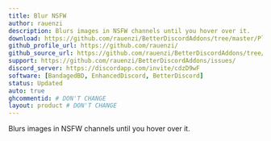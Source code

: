 ```yaml
---
title: Blur NSFW
author: rauenzi
description: Blurs images in NSFW channels until you hover over it.
download: https://github.com/rauenzi/BetterDiscordAddons/tree/master/Plugins/BlurNSFW
github_profile_url: https://github.com/rauenzi/
github_source_url: https://github.com/rauenzi/BetterDiscordAddons/tree/master/Plugins/BlurNSFW
support: https://github.com/rauenzi/BetterDiscordAddons/issues/
discord_server: https://discordapp.com/invite/cdzD9wF
software: [BandagedBD, EnhancedDiscord, BetterDiscord]
status: Updated
auto: true
ghcommentid: # DON'T CHANGE
layout: product # DON'T CHANGE
---
```

Blurs images in NSFW channels until you hover over it.